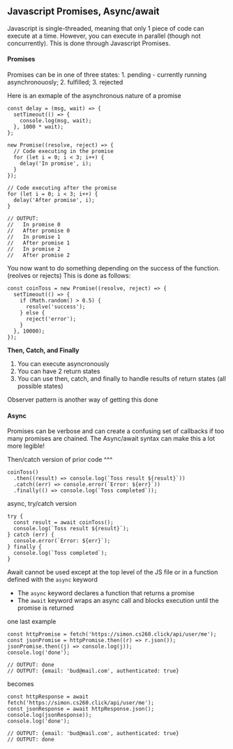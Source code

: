 ## Javascript Promises, Async/await

Javascript is single-threaded, meaning that only 1 piece of code can execute at a time. However, you can execute in parallel (though not concurrently). This is done through Javascript Promises.

#### Promises

Promises can be in one of three states: 1. pending - currently running asynchronouosly; 2. fulfilled; 3. rejected

Here is an exmaple of the asynchronous nature of a promise

```
const delay = (msg, wait) => {
  setTimeout(() => {
    console.log(msg, wait);
  }, 1000 * wait);
};

new Promise((resolve, reject) => {
  // Code executing in the promise
  for (let i = 0; i < 3; i++) {
    delay('In promise', i);
  }
});

// Code executing after the promise
for (let i = 0; i < 3; i++) {
  delay('After promise', i);
}

// OUTPUT:
//   In promise 0
//   After promise 0
//   In promise 1
//   After promise 1
//   In promise 2
//   After promise 2
```

You now want to do something depending on the success of the function. (reolves or rejects)
This is done as follows:

```
const coinToss = new Promise((resolve, reject) => {
  setTimeout(() => {
    if (Math.random() > 0.5) {
      resolve('success');
    } else {
      reject('error');
    }
  }, 10000);
});
```

**Then, Catch, and Finally**

1. You can execute asyncronously
2. You can have 2 return states
3. You can use then, catch, and finally to handle results of return states (all possible states)

Observer pattern is another way of getting this done

#### Async

Promises can be verbose and can create a confusing set of callbacks if too many promises are chained. The Async/await syntax can make this a lot more legible!

Then/catch version of prior code ^^^

```
coinToss()
  .then((result) => console.log(`Toss result ${result}`))
  .catch((err) => console.error(`Error: ${err}`))
  .finally(() => console.log(`Toss completed`));
```

async, try/catch version

```
try {
  const result = await coinToss();
  console.log(`Toss result ${result}`);
} catch (err) {
  console.error(`Error: ${err}`);
} finally {
  console.log(`Toss completed`);
}
```

Await cannot be used except at the top level of the JS file or in a function defined with the `async` keyword

- The `async` keyword declares a function that returns a promise
- The `await` keyword wraps an async call and blocks execution until the promise is returned

one last example

```
const httpPromise = fetch('https://simon.cs260.click/api/user/me');
const jsonPromise = httpPromise.then((r) => r.json());
jsonPromise.then((j) => console.log(j));
console.log('done');

// OUTPUT: done
// OUTPUT: {email: 'bud@mail.com', authenticated: true}
```

becomes

```
const httpResponse = await fetch('https://simon.cs260.click/api/user/me');
const jsonResponse = await httpResponse.json();
console.log(jsonResponse));
console.log('done');

// OUTPUT: {email: 'bud@mail.com', authenticated: true}
// OUTPUT: done
```
